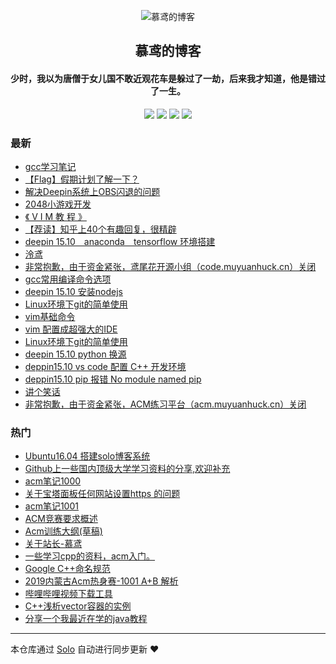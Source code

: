 <p align="center"><img alt="慕鸢的博客" src="https://static.b3log.org/images/brand/solo-32.png"></p><h2 align="center">
慕鸢的博客
</h2>

<h4 align="center">少时，我以为唐僧于女儿国不敢近观花车是躲过了一劫，后来我才知道，他是错过了一生。</h4>
<p align="center"><a title="慕鸢的博客" target="_blank" href="https://github.com/MuMuloveU/solo-blog"><img src="https://img.shields.io/github/last-commit/MuMuloveU/solo-blog.svg?style=flat-square&color=FF9900"></a>
<a title="GitHub repo size in bytes" target="_blank" href="https://github.com/MuMuloveU/solo-blog"><img src="https://img.shields.io/github/repo-size/MuMuloveU/solo-blog.svg?style=flat-square"></a>
<a title="Solo Version" target="_blank" href="https://github.com/b3log/solo/releases"><img src="https://img.shields.io/badge/solo-3.6.1-f1e05a.svg?style=flat-square&color=blueviolet"></a>
<a title="Hits" target="_blank" href="https://github.com/b3log/hits"><img src="https://hits.b3log.org/MuMuloveU/solo-blog.svg"></a></p>

### 最新

* [gcc学习笔记](https://www.muyuanhuck.cn/articles/2019/07/27/1564216533786.html)
* [【Flag】假期计划了解一下？](https://www.muyuanhuck.cn/articles/2019/07/19/1563535311781.html)
* [解决Deepin系统上OBS闪退的问题](https://www.muyuanhuck.cn/articles/2019/07/14/1563091376495.html)
* [2048小游戏开发](https://www.muyuanhuck.cn/articles/2019/07/13/1562982626722.html)
* [《 V I M  教  程 》](https://www.muyuanhuck.cn/articles/2019/07/09/1562682337699.html)
* [【荐读】知乎上40个有趣回复，很精辟 ](https://www.muyuanhuck.cn/articles/2019/07/01/1561988450412.html)
* [deepin 15.10　anaconda　tensorflow 环境搭建](https://www.muyuanhuck.cn/articles/2019/06/30/1561870489204.html)
* [泠鸢](https://www.muyuanhuck.cn/articles/2019/06/30/1561866533840.html)
* [非常抱歉，由于资金紧张，鸢尾花开源小组（code.muyuanhuck.cn）关闭 ](https://www.muyuanhuck.cn/code.muyuanhuck.cn)
* [gcc常用编译命令选项](https://www.muyuanhuck.cn/articles/2019/06/20/1561022765664.html)
* [deepin 15.10 安装nodejs](https://www.muyuanhuck.cn/articles/2019/06/19/1560915196420.html)
* [Linux环境下git的简单使用](https://www.muyuanhuck.cn/articles/2019/06/19/1560911295675.html)
* [vim基础命令](https://www.muyuanhuck.cn/articles/2019/06/18/1560859493876.html)
* [vim 配置成超强大的IDE](https://www.muyuanhuck.cn/articles/2019/06/18/1560857115774.html)
* [Linux环境下git的简单使用](https://www.muyuanhuck.cn/articles/2019/06/18/1560852539897.html)
* [deepin 15.10 python 换源](https://www.muyuanhuck.cn/articles/2019/06/18/1560849414255.html)
* [deppin15.10 vs code 配置 C++ 开发环境](https://www.muyuanhuck.cn/articles/2019/06/18/1560848667131.html)
* [deppin15.10 pip 报错 No module named pip](https://www.muyuanhuck.cn/articles/2019/06/18/1560848215436.html)
* [讲个笑话](https://www.muyuanhuck.cn/articles/2019/06/09/1560077175238.html)
* [非常抱歉，由于资金紧张，ACM练习平台（acm.muyuanhuck.cn）关闭](https://www.muyuanhuck.cn/acm.muyuanhuck.cn)

### 热门

* [Ubuntu16.04 搭建solo博客系统](https://www.muyuanhuck.cn/articles/2019/04/14/1555225584438.html)
* [Github上一些国内顶级大学学习资料的分享,欢迎补充](https://www.muyuanhuck.cn/articles/2019/04/14/1555228165766.html)
* [acm笔记1000](https://www.muyuanhuck.cn/acm)
* [关于宝塔面板任何网站设置https 的问题](https://www.muyuanhuck.cn/articles/2019/04/14/1555226676012.html)
* [acm笔记1001](https://www.muyuanhuck.cn/articles/2019/05/05/1557060641111.html)
* [ACM竞赛要求概述](https://www.muyuanhuck.cn/articles/2019/04/15/1555327608206.html)
* [Acm训练大纲(草稿)](https://www.muyuanhuck.cn/articles/2019/05/16/1557967767073.html)
* [关于站长-慕鸢](https://www.muyuanhuck.cn/articles/2019/04/14/1555227359508.html)
* [一些学习cpp的资料，acm入门。](https://www.muyuanhuck.cn/articles/2019/05/13/1557738508344.html)
* [Google C++命名规范](https://www.muyuanhuck.cn/articles/2019/05/15/1557892570277.html)
* [2019内蒙古Acm热身赛-1001 A+B 解析](https://www.muyuanhuck.cn/articles/2019/05/14/1557823071577.html)
* [哔哩哔哩视频下载工具](https://www.muyuanhuck.cn/articles/2019/04/14/1555226724484.html)
* [C++浅析vector容器的实例](https://www.muyuanhuck.cn/articles/2019/05/14/1557797300231.html)
* [分享一个我最近在学的java教程](https://www.muyuanhuck.cn/articles/2019/05/07/1557227774115.html)



---

本仓库通过 [Solo](https://github.com/b3log/solo) 自动进行同步更新 ❤️ 